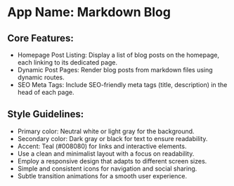 # **App Name**: Markdown Blog

## Core Features:

- Homepage Post Listing: Display a list of blog posts on the homepage, each linking to its dedicated page.
- Dynamic Post Pages: Render blog posts from markdown files using dynamic routes.
- SEO Meta Tags: Include SEO-friendly meta tags (title, description) in the head of each page.

## Style Guidelines:

- Primary color: Neutral white or light gray for the background.
- Secondary color: Dark gray or black for text to ensure readability.
- Accent: Teal (#008080) for links and interactive elements.
- Use a clean and minimalist layout with a focus on readability.
- Employ a responsive design that adapts to different screen sizes.
- Simple and consistent icons for navigation and social sharing.
- Subtle transition animations for a smooth user experience.